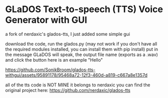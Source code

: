 # GLaDOS Text-to-speech (TTS) Voice Generator with GUI

a fork of nerdaxic's glados-tts, I just added some simple gui

download the code, run the glados.py (may not work if you don't have all the required modules installed, you can install them with pip install)
put in the message GLaDOS will speak, the output file name (exports as a .wav) and click the button
here is an example
"Hello" 

https://github.com/SonikBroom/glados-tts-withgui/assets/95891178/95468a72-12f3-460d-a819-c667a8e1357d

all of the tts code is NOT MINE it belongs to nerdaxic
you can find the original project here:
https://github.com/nerdaxic/glados-tts



